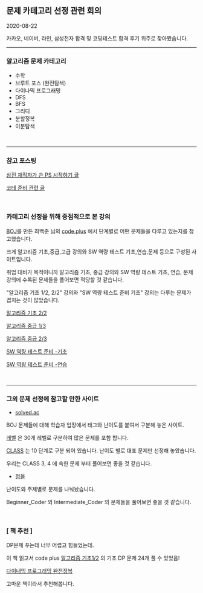 ## 문제 카테고리 선정 관련 회의 

2020-08-22

카카오, 네이버, 라인, 삼성전자 합격 및 코딩테스트 합격 후기 위주로 찾아봤습니다.  

------

### 알고리즘 문제 카테고리

- 수학   
- 브루트 포스 (완전탐색)   
- 다이나믹 프로그래밍
- DFS
- BFS
- 그리디 
- 분할정복 
- 이분탐색 

</br>

-----

### 참고 포스팅 

[삼전 재직자가 쓴 PS 시작하기 글](https://plzrun.tistory.com/entry/%EC%95%8C%EA%B3%A0%EB%A6%AC%EC%A6%98-%EB%AC%B8%EC%A0%9C%ED%92%80%EC%9D%B4PS-%EC%8B%9C%EC%9E%91%ED%95%98%EA%B8%B0?category=588657](https://plzrun.tistory.com/entry/알고리즘-문제풀이PS-시작하기?category=588657))

[코테 준비 관련 글](https://baactree.tistory.com/52?category=735523)

</br>

### 카테고리 선정을 위해 중점적으로 본 강의

[BOJ](https://www.acmicpc.net/)를 만든 최백준 님의 [code.plus](https://code.plus/) 에서 단계별로 어떤 문제들을 다루고 있는지를 참고했습니다. 

크게 알고리즘 기초,중급,고급 강의와 SW 역량 테스트 기초,연습,문제 등으로 구성된 사이트입니다.

취업 대비가 목적이니까 알고리즘 기초, 중급 강의와  SW 역량 테스트 기초, 연습, 문제 강의에 수록된 문제들을 풀어보면 적당할 것 같습니다. 

"알고리즘 기초 1/2, 2/2" 강의와 "SW 역량 테스트 준비 기초" 강의는 다루는 문제가 겹치는 것이 많았습니다. 

[알고리즘 기초 2/2](https://code.plus/course/42) 

[알고리즘 중급 1/3](https://code.plus/course/43)

[알고리즘 중급 2/3](https://code.plus/course/44)

[SW 역량 테스트 준비 -기초](https://code.plus/course/32)

[SW 역량 테스트 준비 -연습](https://code.plus/course/33)

</br>

------

### 그외 문제 선정에 참고할 만한 사이트

* [solved.ac](https://solved.ac/class)

BOJ 문제들에 대해 학습자 입장에서 태그와 난이도를 붙여서 구분해 놓은 사이트.

[레벨](https://solved.ac/problems/level) 은 30개 레벨로 구분하여 많은 문제를 포함 합니다.

[CLASS](https://solved.ac/class) 는 10 단계로 구분 되어 있습니다. 난이도 별로 대표 문제만 선정해 놓았습니다. 

우리는 CLASS 3, 4 에 속한 문제 부터 풀어보면 좋을 것 같습니다.

* [정올](http://www.jungol.co.kr/bbs/board.php?bo_table=pbank&sca=2080)

난이도와 주제별로 문제를 나눠놨습니다. 

Beginner_Coder 와 Intermediate_Coder 의 문제들을 풀어보면 좋을 것 같습니다. 

</br>

### [ 책 추천 ] 

DP문제 푸는데 너무 어렵고 힘들었는데. 

이 책 읽고서 code plus [알고리즘 기초1/2](https://code.plus/course/41) 의 기초 DP 문제 24개 풀 수 있었음!

[다이내믹 프로그래밍 완전정복](http://www.yes24.com/Product/Goods/79257722) 

고마운 책이라서 추천해봅니다. 

